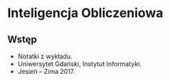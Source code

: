 # Inteligencja Obliczeniowa

## Wstęp
* Notatki z wykładu. 
* Uniwersytet Gdański, Instytut Informatyki.
* Jesień – Zima 2017.